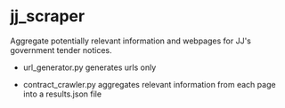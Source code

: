 # jj_scraper
Aggregate potentially relevant information and webpages for JJ's government tender notices.

* url_generator.py generates urls only

* contract_crawler.py aggregates relevant information from each page into a results.json file
